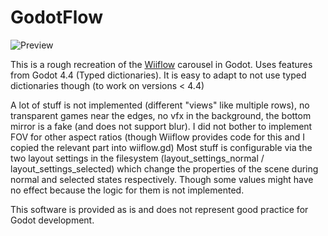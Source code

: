 # GodotFlow

![Preview](preview.gif)

This is a rough recreation of the [Wiiflow](https://github.com/Fledge68/WiiFlow_Lite) carousel in Godot.
Uses features from Godot 4.4 (Typed dictionaries). It is easy to adapt to not use typed dictionaries though (to work on versions < 4.4)

A lot of stuff is not implemented (different "views" like multiple rows), no transparent games near the edges, no vfx in the background, the bottom mirror is a fake (and does not support blur).
I did not bother to implement FOV for other aspect ratios (though Wiiflow provides code for this and I copied the relevant part into wiiflow.gd)
Most stuff is configurable via the two layout settings in the filesystem (layout_settings_normal / layout_settings_selected) which change the properties of the scene during normal and selected states respectively.
Though some values might have no effect because the logic for them is not implemented.

This software is provided as is and does not represent good practice for Godot development.